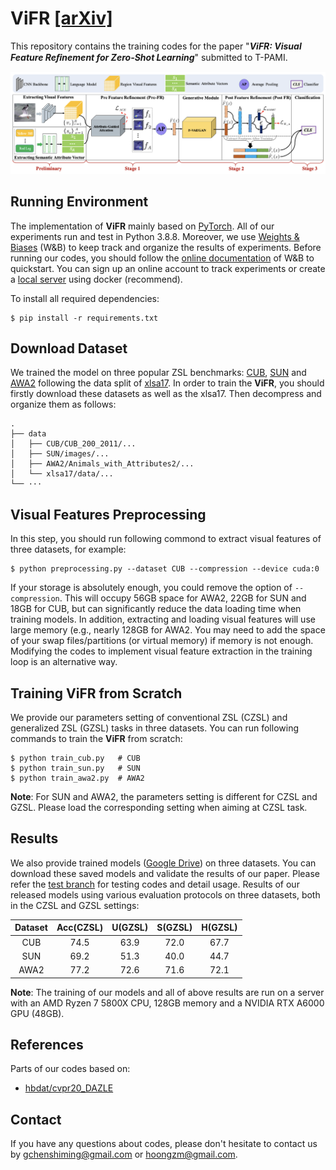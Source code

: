 # ViFR [[arXiv]]()


This repository contains the training codes for the paper  "***ViFR: Visual Feature Reﬁnement for Zero-Shot Learning***" submitted to T-PAMI. 

![](figs/ViFR.png)


## Running Environment
The implementation of **ViFR** mainly based on [PyTorch](https://pytorch.org/). All of our experiments run and test in Python 3.8.8. Moreover, we use [Weights & Biases](https://wandb.ai/site) (W&B) to keep track and organize the results of experiments. Before running our codes, you should follow the [online documentation](https://docs.wandb.ai/quickstart) of W&B to quickstart. You can sign up an online account to track experiments or create a [local server](https://hub.docker.com/r/wandb/local) using docker (recommend).

To install all required dependencies:
```
$ pip install -r requirements.txt
```


## Download Dataset 

We trained the model on three popular ZSL benchmarks: [CUB](http://www.vision.caltech.edu/visipedia/CUB-200-2011.html), [SUN](http://cs.brown.edu/~gmpatter/sunattributes.html) and [AWA2](http://cvml.ist.ac.at/AwA2/) following the data split of [xlsa17](http://datasets.d2.mpi-inf.mpg.de/xian/xlsa17.zip). In order to train the **ViFR**, you should firstly download these datasets as well as the xlsa17. Then decompress and organize them as follows: 
```
.
├── data
│   ├── CUB/CUB_200_2011/...
│   ├── SUN/images/...
│   ├── AWA2/Animals_with_Attributes2/...
│   └── xlsa17/data/...
└── ···
```


## Visual Features Preprocessing

In this step, you should run following commond to extract visual features of three datasets, for example:

```
$ python preprocessing.py --dataset CUB --compression --device cuda:0
```
If your storage is absolutely enough, you could remove the option of `--compression`. This will occupy 56GB space for AWA2, 22GB for SUN and 18GB for CUB, but can significantly reduce the data loading time when training models.
In addition, extracting and loading visual features will use large memory (e.g., nearly 128GB for AWA2. You may need to add the space of your swap files/partitions (or virtual memory) if memory is not enough. Modifying the codes to implement visual feature extraction in the training loop is an alternative way. 

## Training ViFR from Scratch
We provide our parameters setting of conventional ZSL (CZSL) and generalized ZSL (GZSL) tasks in three datasets. You can run following commands to train the **ViFR** from scratch:

```
$ python train_cub.py   # CUB
$ python train_sun.py   # SUN
$ python train_awa2.py  # AWA2
```
**Note**: For SUN and AWA2, the parameters setting is different for CZSL and GZSL. Please load the corresponding setting when aiming at CZSL task.

## Results

We also provide trained models ([Google Drive]()) on three datasets. You can download these saved models and validate the results of our paper. Please refer the [test branch]() for testing codes and detail usage.
Results of our released models using various evaluation protocols on three datasets, both in the CZSL and GZSL settings:

| Dataset | Acc(CZSL) | U(GZSL) | S(GZSL) | H(GZSL) |
| :-----: | :-----: | :-----: | :-----: | :-----: |
| CUB | 74.5 | 63.9 | 72.0 | 67.7 |
| SUN | 69.2 | 51.3 | 40.0 | 44.7 |
| AWA2 | 77.2 | 72.6 | 71.6 | 72.1 |

**Note**:  The training of our models and all of above results are run on a server with an AMD Ryzen 7 5800X CPU, 128GB memory and a NVIDIA RTX A6000 GPU (48GB).
<!-- 
## Citation
If this work is helpful for you, please cite our paper.

```
@InProceedings{Chen2021TransZero,
    author    = {Chen, Shiming and Hong, Ziming and Liu, Yang and Xie, Guo-Sen and Sun, Baigui and Li, Hao and Peng, Qinmu and Lu, Ke and You, Xinge},
    title     = {TransZero: Attribute-guided Transformer for Zero-Shot Learning},
    booktitle = {Proceedings of the Thirty-Sixth AAAI Conference on Artificial Intelligence (AAAI)},
    year      = {2022}
}
``` -->

## References
Parts of our codes based on:
* [hbdat/cvpr20_DAZLE](https://github.com/hbdat/cvpr20_DAZLE)

## Contact
If you have any questions about codes, please don't hesitate to contact us by gchenshiming@gmail.com or hoongzm@gmail.com.
